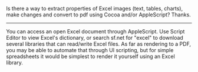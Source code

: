 Is there a way to extract properties of Excel images (text, tables, charts), make changes and convert to pdf using Cocoa and/or AppleScript?  Thanks.

----

You can access an open Excel document through AppleScript. Use Script Editor to view Excel's dictionary, or search sf.net for "excel" to download several libraries that can read/write Excel files. As far as rendering to a PDF, you may be able to automate that through UI scripting, but for simple spreadsheets it would be simplest to render it yourself using an Excel library.
